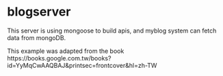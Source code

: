 # blogserver

This server is using mongoose to build apis, and myblog system can fetch data from mongoDB.
<p>This example was adapted from the book https://books.google.com.tw/books?id=YyMqCwAAQBAJ&printsec=frontcover&hl=zh-TW</p>
